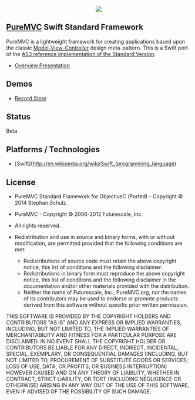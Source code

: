 <p align="center">
  <img src="http://upload.wikimedia.org/wikipedia/en/4/43/Apple_Swift_Logo.png">
</p>

## [PureMVC](http://puremvc.github.com/) Swift Standard Framework
PureMVC is a lightweight framework for creating applications based upon the classic [Model-View-Controller](http://en.wikipedia.org/wiki/Model-view-controller) design meta-pattern. This is a Swift port of the [AS3 reference implementation of the Standard Version](https://github.com/PureMVC/puremvc-as3-standard-framework/wiki). 

* [Overview Presentation](http://puremvc.tv/#P100)

## Demos
* [Record Store](https://github.com/mittenimraum/puremvc-swift-standard-framework/tree/master/PureMVCSwift%20Demo)

## Status
Beta

## Platforms / Technologies
* [Swift](http://en.wikipedia.org/wiki/Swift_(programming_language)

## License
* PureMVC Standard Framework for ObjectiveC (Ported) - Copyright © 2014 Stephan Schulz
* PureMVC - Copyright © 2006-2012 Futurescale, Inc.
* All rights reserved.

* Redistribution and use in source and binary forms, with or without modification, are permitted provided that the following conditions are met:

  * Redistributions of source code must retain the above copyright notice, this list of conditions and the following disclaimer.
  * Redistributions in binary form must reproduce the above copyright notice, this list of conditions and the following disclaimer in the documentation and/or other materials provided with the distribution.
  * Neither the name of Futurescale, Inc., PureMVC.org, nor the names of its contributors may be used to endorse or promote products derived from this software without specific prior written permission.

THIS SOFTWARE IS PROVIDED BY THE COPYRIGHT HOLDERS AND CONTRIBUTORS "AS IS" AND ANY EXPRESS OR IMPLIED WARRANTIES, INCLUDING, BUT NOT LIMITED TO, THE IMPLIED WARRANTIES OF MERCHANTABILITY AND FITNESS FOR A PARTICULAR PURPOSE ARE DISCLAIMED. IN NO EVENT SHALL THE COPYRIGHT HOLDER OR CONTRIBUTORS BE LIABLE FOR ANY DIRECT, INDIRECT, INCIDENTAL, SPECIAL, EXEMPLARY, OR CONSEQUENTIAL DAMAGES (INCLUDING, BUT NOT LIMITED TO, PROCUREMENT OF SUBSTITUTE GOODS OR SERVICES; LOSS OF USE, DATA, OR PROFITS; OR BUSINESS INTERRUPTION) HOWEVER CAUSED AND ON ANY THEORY OF LIABILITY, WHETHER IN CONTRACT, STRICT LIABILITY, OR TORT (INCLUDING NEGLIGENCE OR OTHERWISE) ARISING IN ANY WAY OUT OF THE USE OF THIS SOFTWARE, EVEN IF ADVISED OF THE POSSIBILITY OF SUCH DAMAGE.
